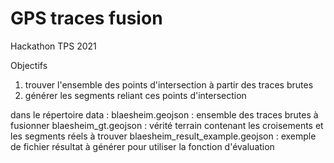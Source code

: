 # GPS traces fusion
Hackathon TPS 2021

Objectifs
1. trouver l'ensemble des points d'intersection à partir des traces brutes
2. générer les segments reliant ces points d'intersection

dans le répertoire data :
blaesheim.geojson : ensemble des traces brutes à fusionner
blaesheim_gt.geojson : vérité terrain contenant les croisements et les segments réels à trouver
blaesheim_result_example.geojson : exemple de fichier résultat à générer pour utiliser la fonction d'évaluation
